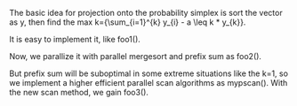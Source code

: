 The basic idea for projection onto the probability simplex is sort the vector as y, then find the max k={\sum_{i=1}^{k} y_{i} - a \leq k * y_{k}}.

It is easy to implement it, like foo1().

Now, we parallize it with parallel mergesort and prefix sum as foo2().

But prefix sum will be suboptimal in some extreme situations like the k=1, so we implement a higher efficient parallel scan algorithms as mypscan(). With the new scan method, we gain foo3().
